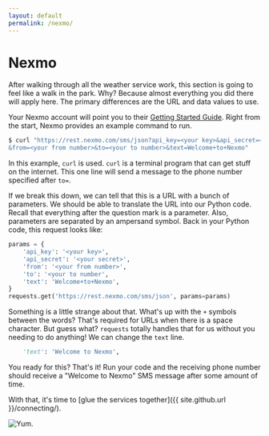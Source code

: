 ```yaml
---
layout: default
permalink: /nexmo/
---
```


# Nexmo

After walking through all the weather service work,
this section is going to feel like a walk in the park.
Why?
Because almost everything you did there
will apply here.
The primary differences are the URL
and data values to use.

Your Nexmo account will point you to their
[Getting Started Guide](https://dashboard.nexmo.com/getting-started-guide).
Right from the start,
Nexmo provides an example command to run.

```bash
$ curl "https://rest.nexmo.com/sms/json?api_key=<your key>&api_secret=<your secret>
&from=<your from number>&to=<your to number>&text=Welcome+to+Nexmo"
```

In this example,
`curl` is used.
`curl` is a terminal program
that can get stuff on the internet.
This one line will send a message
to the phone number specified after `to=`.

If we break this down,
we can tell that this is a URL
with a bunch of parameters.
We should be able to translate the URL
into our Python code.
Recall that everything after the question mark
is a parameter.
Also,
parameters are separated by an ampersand symbol.
Back in your Python code,
this request looks like:

```python
params = {
    'api_key': '<your key>',
    'api_secret': '<your secret>',
    'from': '<your from number>',
    'to': '<your to number',
    'text': 'Welcome+to+Nexmo',
}
requests.get('https://rest.nexmo.com/sms/json', params=params)
```

Something is a little strange about that.
What's up with the `+` symbols
between the words?
That's required
for URLs when there is a space character.
But guess what?
`requests` totally handles that for us
without you needing to do anything!
We can change the `text` line.

```python
    'text': 'Welcome to Nexmo',
```

You ready for this? That's it!
Run your code
and the receiving phone number should receive
a "Welcome to Nexmo" SMS message
after some amount of time.

With that,
it's time to
[glue the services together]({{ site.github.url }}/connecting/).

![Yum.](http://i.giphy.com/bnDMWYC4nzzO0.gif)
